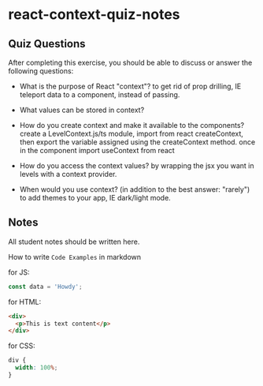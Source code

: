 # react-context-quiz-notes

## Quiz Questions

After completing this exercise, you should be able to discuss or answer the following questions:

- What is the purpose of React "context"?
  to get rid of prop drilling, IE teleport data to a component, instead of passing.
- What values can be stored in context?

- How do you create context and make it available to the components?
  create a LevelContext.js/ts module, import from react createContext, then export the variable assigned using the createContext method.
  once in the component import useContext from react
- How do you access the context values?
  by wrapping the jsx you want in levels with a context provider.
- When would you use context? (in addition to the best answer: "rarely")
  to add themes to your app, IE dark/light mode.

## Notes

All student notes should be written here.

How to write `Code Examples` in markdown

for JS:

```javascript
const data = 'Howdy';
```

for HTML:

```html
<div>
  <p>This is text content</p>
</div>
```

for CSS:

```css
div {
  width: 100%;
}
```
